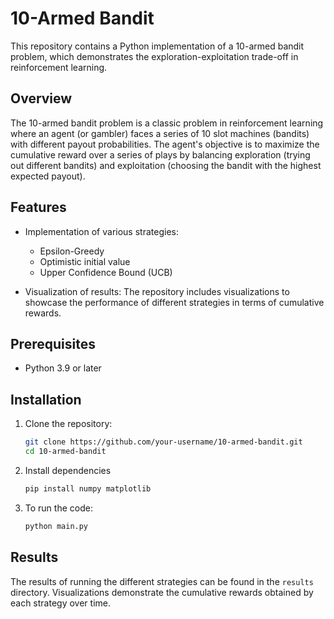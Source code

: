 # 10-Armed Bandit

This repository contains a Python implementation of a 10-armed bandit problem, which demonstrates the exploration-exploitation trade-off in reinforcement learning.

## Overview

The 10-armed bandit problem is a classic problem in reinforcement learning where an agent (or gambler) faces a series of 10 slot machines (bandits) with different payout probabilities. The agent's objective is to maximize the cumulative reward over a series of plays by balancing exploration (trying out different bandits) and exploitation (choosing the bandit with the highest expected payout).

## Features

- Implementation of various strategies:
  - Epsilon-Greedy
  - Optimistic initial value
  - Upper Confidence Bound (UCB)

- Visualization of results: The repository includes visualizations to showcase the performance of different strategies in terms of cumulative rewards.

## Prerequisites

- Python 3.9 or later

## Installation

1. Clone the repository:

   ```bash
   git clone https://github.com/your-username/10-armed-bandit.git
   cd 10-armed-bandit

2. Install dependencies
   ```bash
   pip install numpy matplotlib

3. To run the code:
   ```bash
   python main.py

## Results
The results of running the different strategies can be found in the `results` directory. Visualizations demonstrate the cumulative rewards obtained by each strategy over time.
   
